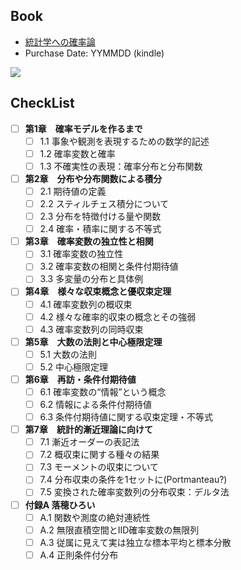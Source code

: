 ## Book
- [統計学への確率論](https://www.rokakuho.co.jp/data/books/0125.html)
- Purchase Date: YYMMDD (kindle)

<img src="https://www.rokakuho.co.jp/data/books/images/0125l.jpg">

## CheckList
- [ ] **第1章　確率モデルを作るまで**  
  - [ ] 1.1 事象や観測を表現するための数学的記述  
  - [ ] 1.2 確率変数と確率  
  - [ ] 1.3 不確実性の表現：確率分布と分布関数  

- [ ] **第2章　分布や分布関数による積分**  
  - [ ] 2.1 期待値の定義  
  - [ ] 2.2 スティルチェス積分について  
  - [ ] 2.3 分布を特徴付ける量や関数  
  - [ ] 2.4 確率・積率に関する不等式  

- [ ] **第3章　確率変数の独立性と相関**  
  - [ ] 3.1 確率変数の独立性  
  - [ ] 3.2 確率変数の相関と条件付期待値  
  - [ ] 3.3 多変量の分布と具体例  

- [ ] **第4章　様々な収束概念と優収束定理**  
  - [ ] 4.1 確率変数列の概収束  
  - [ ] 4.2 様々な確率的収束の概念とその強弱  
  - [ ] 4.3 確率変数列の同時収束  

- [ ] **第5章　大数の法則と中心極限定理**  
  - [ ] 5.1 大数の法則  
  - [ ] 5.2 中心極限定理  

- [ ] **第6章　再訪・条件付期待値**  
  - [ ] 6.1 確率変数の“情報”という概念  
  - [ ] 6.2 情報による条件付期待値  
  - [ ] 6.3 条件付期待値に関する収束定理・不等式  

- [ ] **第7章　統計的漸近理論に向けて**  
  - [ ] 7.1 漸近オーダーの表記法  
  - [ ] 7.2 概収束に関する種々の結果  
  - [ ] 7.3 モーメントの収束について  
  - [ ] 7.4 分布収束の条件を1セットに(Portmanteau?)  
  - [ ] 7.5 変換された確率変数列の分布収束：デルタ法  

- [ ] **付録A 落穂ひろい**  
  - [ ] A.1 関数や測度の絶対連続性  
  - [ ] A.2 無限直積空間とIID確率変数の無限列  
  - [ ] A.3 従属に見えて実は独立な標本平均と標本分散  
  - [ ] A.4 正則条件付分布
